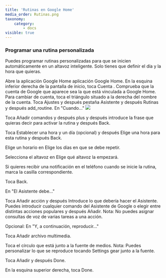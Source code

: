 ```yaml
---
title: 'Rutinas en Google Home'
media_order: Rutinas.png
taxonomy:
    category:
        - docs
visible: true
---
```


### Programar una rutina personalizada ###
Puedes programar rutinas personalizadas para que se inicien automáticamente en un altavoz inteligente. Solo tienes que definir el día y la hora que quieras.

Abre la aplicación Google Home aplicación Google Home.
En la esquina inferior derecha de la pantalla de inicio, toca Cuenta .
Comprueba que la cuenta de Google que aparece sea la que está vinculada a Google Home.  Para cambiar de cuenta, toca el triángulo situado a la derecha del nombre de la cuenta.
Toca Ajustes  y después pestaña Asistente y después Rutinas y después add_routine.
En "Cuando..."
![](Rutinas.png)

Toca Añadir comandos y después plus y después introduce la frase que quieras decir para activar la rutina y después Back.

Toca Establecer una hora y un día (opcional) y después Elige una hora para esta rutina y después Back.

Elige un horario en Elige los días en que se debe repetir.

Selecciona el altavoz en Elige qué altavoz la empezará.

Si quieres recibir una notificación en el teléfono cuando se inicie la rutina, marca la casilla correspondiente.

Toca Back.

En "El Asistente debe..."

Toca Añadir acción y después Introduce lo que debería hacer el Asistente. Puedes introducir cualquier comando del Asistente de Google o elegir entre distintas acciones populares y después Añadir.
Nota: No puedes asignar consultas de voz de varias tareas a una acción.

Opcional: En "Y, a continuación, reproducir..."

Toca Añadir archivo multimedia.

Toca el círculo que está junto a la fuente de medios. Nota: Puedes personalizar lo que se reproduce tocando Settings gear junto a la fuente.

Toca Añadir y después Done.

En la esquina superior derecha, toca Done.